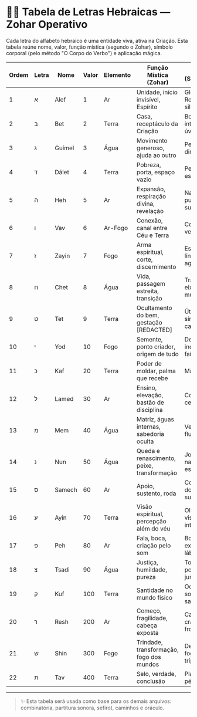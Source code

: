 # 🧙‍♂️ Tabela de Letras Hebraicas — Zohar Operativo

Cada letra do alfabeto hebraico é uma entidade viva, ativa na Criação. Esta tabela reúne nome, valor, função mística (segundo o Zohar), símbolo corporal (pelo método "O Corpo do Verbo") e aplicação mágica.

| Ordem | Letra | Nome     | Valor | Elemento | Função Mística (Zohar)                        | Corpo (Somático)             | Palavra-Chave |
|-------|-------|----------|-------|----------|------------------------------------------------|------------------------------|----------------|
| 1     | א     | Alef     | 1     | Ar       | Unidade, início invisível, Espírito            | Glote / Respiração silenciosa| Ruach          |
| 2     | ב     | Bet      | 2     | Terra    | Casa, receptáculo da Criação                   | Boca interior / úvula        | Bereshit       |
| 3     | ג     | Guímel   | 3     | Água     | Movimento generoso, ajuda ao outro             | Perna direita                 | Guemilut       |
| 4     | ד     | Dálet    | 4     | Terra    | Pobreza, porta, espaço vazio                   | Perna esquerda                | Dalut          |
| 5     | ה     | Heh      | 5     | Ar       | Expansão, respiração divina, revelação         | Narinas / pulmão superior     | Haya           |
| 6     | ו     | Vav      | 6     | Ar-Fogo  | Conexão, canal entre Céu e Terra               | Coluna vertebral              | Canal          |
| 7     | ז     | Zayin    | 7     | Fogo     | Arma espiritual, corte, discernimento          | Espada / língua aguda         | Corte          |
| 8     | ח     | Chet     | 8     | Água     | Vida, passagem estreita, transição             | Traqueia / eixo entre mundos  | Chaim          |
| 9     | ט     | Tet      | 9     | Terra    | Ocultamento do bem, gestação [REDACTED]           | Útero simbólico / cavidade    | Tov            |
| 10    | י     | Yod      | 10    | Fogo     | Semente, ponto criador, origem de tudo         | Dedo indicador / faísca       | Yesh           |
| 11    | כ     | Kaf      | 20    | Terra    | Poder de moldar, palma que recebe              | Mão direita                   | Kli            |
| 12    | ל     | Lamed    | 30    | Ar       | Ensino, elevação, bastão de disciplina         | Coluna cervical               | Limud          |
| 13    | מ     | Mem      | 40    | Água     | Matriz, águas internas, sabedoria oculta       | Ventre / fluido vital         | Mayim          |
| 14    | נ     | Nun      | 50    | Água     | Queda e renascimento, peixe, transformação      | Joelhos / nado espiritual     | Nephesh        |
| 15    | ס     | Samech   | 60    | Ar       | Apoio, sustento, roda                         | Coluna dorsal / suporte       | Samakh         |
| 16    | ע     | Ayin     | 70    | Terra    | Visão espiritual, percepção além do véu        | Olhos / visão interna         | Ein            |
| 17    | פ     | Peh      | 80    | Ar       | Fala, boca, criação pelo som                   | Boca exterior / lábios        | Peh            |
| 18    | צ     | Tsadi    | 90    | Água     | Justiça, humildade, pureza                     | Tornozelo / postura justa     | Tzedek         |
| 19    | ק     | Kuf      | 100   | Terra    | Santidade no mundo físico                      | Occipital / sombra sagrada    | Kodesh         |
| 20    | ר     | Resh     | 200   | Ar       | Começo, fragilidade, cabeça exposta            | Cabeça / crânio frontal       | Rosh           |
| 21    | ש     | Shin     | 300   | Fogo     | Trindade, transformação, fogo dos mundos       | Dentes / fogo tríplice        | Shalosh        |
| 22    | ת     | Tav      | 400   | Terra    | Selo, verdade, conclusão                       | Planta dos pés                | Tamim          |

---

> ✨ Esta tabela será usada como base para os demais arquivos: combinatória, partitura sonora, sefirot, caminhos e oráculo.
